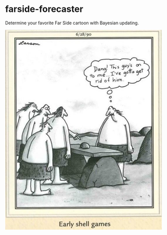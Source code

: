 # farside-forecaster
Determine your favorite Far Side cartoon with Bayesian updating.

![](img/fs_02.jpeg)
